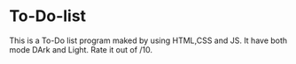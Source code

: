 # To-Do-list

This is a To-Do list program maked by using HTML,CSS and JS.
It have both mode DArk and Light.
Rate it out of /10.
